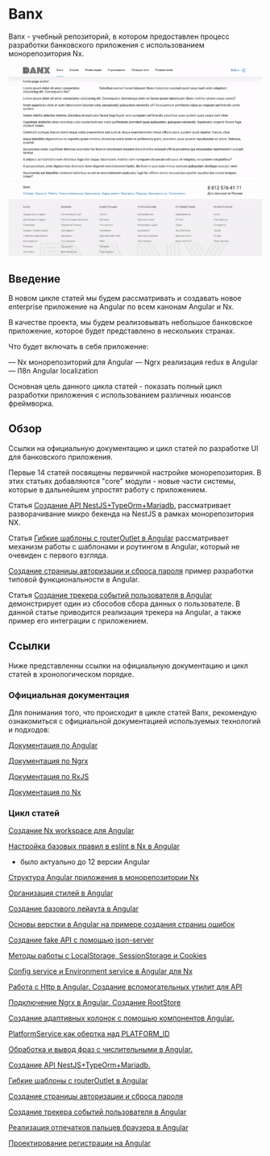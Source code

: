 # Banx

Banx - учебный репозиторий, в котором предоставлен процесс разработки банковского приложения с использованием
монорепозитория Nx.

![Auth](./docs/auth.gif)

## Введение

В новом цикле статей мы будем рассматривать и создавать новое enterprise приложение на Angular по всем канонам Angular и
Nx.

В качестве проекта, мы будем реализовывать небольшое банковское приложение, которое будет представлено в нескольких
странах.

Что будет включать в себя приложение:

— Nx монорепозиторий для Angular — Ngrx реализация redux в Angular — l18n Angular localization

Основная цель данного цикла статей - показать полный цикл разработки приложения с использованием различных нюансов
фреймворка.

## Обзор

Ссылки на официальную документацию и цикл статей по разработке UI для банковского приложения.

Первые 14 статей посвящены первичной настройке монорепозитория. В этих статьях добавляются "core" модули - новые части
системы, которые в дальнейшем упростят работу с приложением.

Статья [Создание API NestJS+TypeOrm+Mariadb.](https://medium.com/fafnur/banx-%D1%81%D0%BE%D0%B7%D0%B4%D0%B0%D0%BD%D0%B8%D0%B5-api-nestjs-typeorm-mariadb-ac72fc3e28c7) 
 рассматривает разворачивание микро бекенда на NestJS в рамках монорепозитория NX.

Статья [Гибкие шаблоны с routerOutlet в Angular](https://medium.com/fafnur/banx-%D0%B3%D0%B8%D0%B1%D0%BA%D0%B8%D0%B5-%D1%88%D0%B0%D0%B1%D0%BB%D0%BE%D0%BD%D1%8B-%D1%81-routeroutlet-%D0%B2-angular-14ae64432cb6)
 рассматривает механизм работы с шаблонами и роутингом в Angular, который не очевиден с первого взгляда.

[Создание страницы авторизации и сброса пароля](https://medium.com/fafnur/banx-%D1%81%D0%BE%D0%B7%D0%B4%D0%B0%D0%BD%D0%B8%D0%B5-%D1%81%D1%82%D1%80%D0%B0%D0%BD%D0%B8%D1%86%D1%8B-%D0%B0%D0%B2%D1%82%D0%BE%D1%80%D0%B8%D0%B7%D0%B0%D1%86%D0%B8%D0%B8-%D0%B8-%D1%81%D0%B1%D1%80%D0%BE%D1%81%D0%B0-%D0%BF%D0%B0%D1%80%D0%BE%D0%BB%D1%8F-b293899e0d8e)
 пример разработки типовой функциональности в Angular.

Статья [Создание трекера событий пользователя в Angular](https://medium.com/fafnur/banx-%D1%81%D0%BE%D0%B7%D0%B4%D0%B0%D0%BD%D0%B8%D0%B5-%D1%82%D1%80%D0%B5%D0%BA%D0%B5%D1%80%D0%B0-%D1%81%D0%BE%D0%B1%D1%8B%D1%82%D0%B8%D0%B9-%D0%BF%D0%BE%D0%BB%D1%8C%D0%B7%D0%BE%D0%B2%D0%B0%D1%82%D0%B5%D0%BB%D1%8F-%D0%B2-angular-b5113a591ee8)
 демонстрирует один из сбособов сбора данных о пользователе. В данной статье приводится реализация трекера на Angular, а также пример его интеграции с приложением.

## Ссылки

Ниже представленны ссылки на официальную документацию и цикл статей в хронологическом порядке.

### Официальная документация

Для понимания того, что происходит в цикле статей Banx, рекомендую ознакомиться с официальной документацией используемых
технологий и подходов:

[Документация по Angular](https://angular.io/docs)

[Документация по Ngrx](https://ngrx.io/docs)

[Документация по RxJS](https://www.learnrxjs.io/)

[Документация по Nx](https://nx.dev/angular)

### Цикл статей

[Создание Nx workspace для Angular](https://medium.com/fafnur/banx-%D1%81%D0%BE%D0%B7%D0%B4%D0%B0%D0%BD%D0%B8%D0%B5-nx-workspace-%D0%B4%D0%BB%D1%8F-angular-26a12cc74e15)

[Настройка базовых правил в eslint в Nx в Angular](https://medium.com/fafnur/banx-%D0%BD%D0%B0%D1%81%D1%82%D1%80%D0%BE%D0%B9%D0%BA%D0%B0-%D0%B1%D0%B0%D0%B7%D0%BE%D0%B2%D1%8B%D1%85-%D0%BF%D1%80%D0%B0%D0%B2%D0%B8%D0%BB-%D0%B2-eslint-%D0%B2-nx-%D0%B2-angular-bc669f82e361)

- было актуально до 12 версии Angular

[Структура Angular приложения в монорепозитории Nx](https://medium.com/fafnur/banx-%D1%81%D1%82%D1%80%D1%83%D0%BA%D1%82%D1%83%D1%80%D0%B0-angular-%D0%BF%D1%80%D0%B8%D0%BB%D0%BE%D0%B6%D0%B5%D0%BD%D0%B8%D1%8F-%D0%B2-%D0%BC%D0%BE%D0%BD%D0%BE%D1%80%D0%B5%D0%BF%D0%BE%D0%B7%D0%B8%D1%82%D0%BE%D1%80%D0%B8%D0%B8-nx-18d70eea49b1)

[Организация стилей в Angular](https://medium.com/fafnur/banx-%D0%BE%D1%80%D0%B3%D0%B0%D0%BD%D0%B8%D0%B7%D0%B0%D1%86%D0%B8%D1%8F-%D1%81%D1%82%D0%B8%D0%BB%D0%B5%D0%B9-%D0%B2-angular-2833e2c4a42b)

[Создание базового лейаута в Angular](https://medium.com/fafnur/banx-%D1%81%D0%BE%D0%B7%D0%B4%D0%B0%D0%BD%D0%B8%D0%B5-%D0%B1%D0%B0%D0%B7%D0%BE%D0%B2%D0%BE%D0%B3%D0%BE-%D0%BB%D0%B5%D0%B9%D0%B0%D1%83%D1%82%D0%B0-%D0%B2-angular-6c01392bd85a)

[Основы верстки в Angular на примере создания страниц ошибок](https://medium.com/fafnur/banx-%D0%BE%D1%81%D0%BD%D0%BE%D0%B2%D1%8B-%D0%B2%D0%B5%D1%80%D1%81%D1%82%D0%BA%D0%B8-%D0%B2-angular-%D0%BD%D0%B0-%D0%BF%D1%80%D0%B8%D0%BC%D0%B5%D1%80%D0%B5-%D1%81%D0%BE%D0%B7%D0%B4%D0%B0%D0%BD%D0%B8%D1%8F-%D1%81%D1%82%D1%80%D0%B0%D0%BD%D0%B8%D1%86-%D0%BE%D1%88%D0%B8%D0%B1%D0%BE%D0%BA-f60afaa82996)

[Создание fake API с помощью json-server](https://medium.com/fafnur/banx-%D1%81%D0%BE%D0%B7%D0%B4%D0%B0%D0%BD%D0%B8%D0%B5-fake-api-%D1%81-%D0%BF%D0%BE%D0%BC%D0%BE%D1%89%D1%8C%D1%8E-json-server-49cf713dae36)

[Методы работы с LocalStorage, SessionStorage и Cookies](https://medium.com/fafnur/banx-%D0%BC%D0%B5%D1%82%D0%BE%D0%B4%D1%8B-%D1%80%D0%B0%D0%B1%D0%BE%D1%82%D1%8B-%D1%81-localstorage-sessionstorage-%D0%B8-cookies-703e43901d05)

[Config service и Environment service в Angular для Nx](https://medium.com/fafnur/banx-config-service-%D0%B8-environment-service-%D0%B2-angular-%D0%B4%D0%BB%D1%8F-nx-e19a3b1ff178)

[Работа с Http в Angular. Создание вспомогательных утилит для API](https://medium.com/fafnur/banx-%D1%80%D0%B0%D0%B1%D0%BE%D1%82%D0%B0-%D1%81-http-%D0%B2-angular-%D1%81%D0%BE%D0%B7%D0%B4%D0%B0%D0%BD%D0%B8%D0%B5-%D0%B2%D1%81%D0%BF%D0%BE%D0%BC%D0%BE%D0%B3%D0%B0%D1%82%D0%B5%D0%BB%D1%8C%D0%BD%D1%8B%D1%85-%D1%83%D1%82%D0%B8%D0%BB%D0%B8%D1%82-%D0%B4%D0%BB%D1%8F-api-885409c741c1)

[Подключение Ngrx в Angular. Создание RootStore](https://medium.com/fafnur/banx-%D0%BF%D0%BE%D0%B4%D0%BA%D0%BB%D1%8E%D1%87%D0%B5%D0%BD%D0%B8%D0%B5-ngrx-%D0%B2-angular-%D1%81%D0%BE%D0%B7%D0%B4%D0%B0%D0%BD%D0%B8%D0%B5-rootstore-d6efc81c7f87)

[Создание адаптивных колонок с помощью компонентов Angular.](https://medium.com/fafnur/banx-%D1%81%D0%BE%D0%B7%D0%B4%D0%B0%D0%BD%D0%B8%D0%B5-%D0%B0%D0%B4%D0%B0%D0%BF%D1%82%D0%B8%D0%B2%D0%BD%D1%8B%D1%85-%D0%BA%D0%BE%D0%BB%D0%BE%D0%BD%D0%BE%D0%BA-%D1%81-%D0%BF%D0%BE%D0%BC%D0%BE%D1%89%D1%8C%D1%8E-%D0%BA%D0%BE%D0%BC%D0%BF%D0%BE%D0%BD%D0%B5%D0%BD%D1%82%D0%BE%D0%B2-angular-cfe236054902)

[PlatformService как обертка над PLATFORM_ID](https://medium.com/fafnur/banx-platformservice-%D0%BA%D0%B0%D0%BA-%D0%BE%D0%B1%D0%B5%D1%80%D1%82%D0%BA%D0%B0-%D0%BD%D0%B0-platform-id-5abb760396e9)

[Обработка и вывод фраз с числительными в Angular.](https://medium.com/fafnur/banx-%D0%BE%D0%B1%D1%80%D0%B0%D0%B1%D0%BE%D1%82%D0%BA%D0%B0-%D0%B8-%D0%B2%D1%8B%D0%B2%D0%BE%D0%B4-%D1%84%D1%80%D0%B0%D0%B7-%D1%81-%D1%87%D0%B8%D1%81%D0%BB%D0%B8%D1%82%D0%B5%D0%BB%D1%8C%D0%BD%D1%8B%D0%BC%D0%B8-%D0%B2-angular-71303bb9d809)

[Создание API NestJS+TypeOrm+Mariadb.](https://medium.com/fafnur/banx-%D1%81%D0%BE%D0%B7%D0%B4%D0%B0%D0%BD%D0%B8%D0%B5-api-nestjs-typeorm-mariadb-ac72fc3e28c7)

[Гибкие шаблоны с routerOutlet в Angular](https://medium.com/fafnur/banx-%D0%B3%D0%B8%D0%B1%D0%BA%D0%B8%D0%B5-%D1%88%D0%B0%D0%B1%D0%BB%D0%BE%D0%BD%D1%8B-%D1%81-routeroutlet-%D0%B2-angular-14ae64432cb6)

[Создание страницы авторизации и сброса пароля](https://medium.com/fafnur/banx-%D1%81%D0%BE%D0%B7%D0%B4%D0%B0%D0%BD%D0%B8%D0%B5-%D1%81%D1%82%D1%80%D0%B0%D0%BD%D0%B8%D1%86%D1%8B-%D0%B0%D0%B2%D1%82%D0%BE%D1%80%D0%B8%D0%B7%D0%B0%D1%86%D0%B8%D0%B8-%D0%B8-%D1%81%D0%B1%D1%80%D0%BE%D1%81%D0%B0-%D0%BF%D0%B0%D1%80%D0%BE%D0%BB%D1%8F-b293899e0d8e)

[Создание трекера событий пользователя в Angular](https://medium.com/fafnur/banx-%D1%81%D0%BE%D0%B7%D0%B4%D0%B0%D0%BD%D0%B8%D0%B5-%D1%82%D1%80%D0%B5%D0%BA%D0%B5%D1%80%D0%B0-%D1%81%D0%BE%D0%B1%D1%8B%D1%82%D0%B8%D0%B9-%D0%BF%D0%BE%D0%BB%D1%8C%D0%B7%D0%BE%D0%B2%D0%B0%D1%82%D0%B5%D0%BB%D1%8F-%D0%B2-angular-b5113a591ee8)

[Реализация отпечатков пальцев браузера в Angular](https://medium.com/fafnur/banx-%D1%80%D0%B5%D0%B0%D0%BB%D0%B8%D0%B7%D0%B0%D1%86%D0%B8%D1%8F-%D0%BE%D1%82%D0%BF%D0%B5%D1%87%D0%B0%D1%82%D0%BA%D0%BE%D0%B2-%D0%BF%D0%B0%D0%BB%D1%8C%D1%86%D0%B5%D0%B2-%D0%B1%D1%80%D0%B0%D1%83%D0%B7%D0%B5%D1%80%D0%B0-%D0%B2-angular-f521f906aa07)

[Проектирование регистрации на Angular](https://medium.com/fafnur/banx-%D0%BF%D1%80%D0%BE%D0%B5%D0%BA%D1%82%D0%B8%D1%80%D0%BE%D0%B2%D0%B0%D0%BD%D0%B8%D0%B5-%D1%80%D0%B5%D0%B3%D0%B8%D1%81%D1%82%D1%80%D0%B0%D1%86%D0%B8%D0%B8-%D0%BD%D0%B0-angular-e00c5d77606c)

